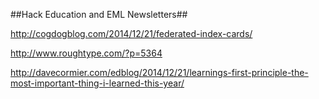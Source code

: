 ##Hack Education and EML Newsletters##

http://cogdogblog.com/2014/12/21/federated-index-cards/

http://www.roughtype.com/?p=5364

http://davecormier.com/edblog/2014/12/21/learnings-first-principle-the-most-important-thing-i-learned-this-year/
